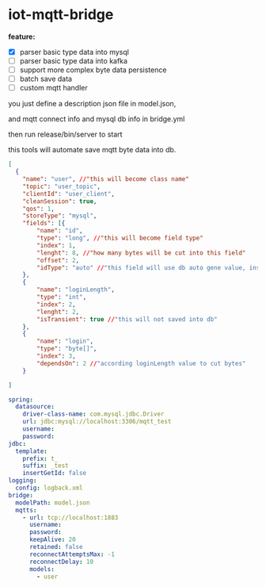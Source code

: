 # iot-mqtt-bridge
**feature:**

- [x] parser basic  type data into mysql
- [ ] parser basic  type data into kafka
- [ ] support more complex byte data persistence
- [ ] batch save data
- [ ] custom mqtt handler

you just define a description json file  in model.json, 

and mqtt connect info and  mysql db info in bridge.yml

then run release/bin/server  to start

this tools will automate save mqtt byte data into db.

```json
[
  {
    "name": "user", //"this will become class name" 
    "topic": "user_topic",
    "clientId": "user_client",
    "cleanSession": true,
    "qos": 1,
    "storeType": "mysql",
    "fields": [{
        "name": "id",
        "type": "long", //"this will become field type" 
        "index": 1,
        "lenght": 8, //"how many bytes will be cut into this field" 
        "offset": 2,
        "idType": "auto" //"this field will use db auto gene value, insert into db"
    },
    {
        "name": "loginLength",
        "type": "int",
        "index": 2,
        "lenght": 2,
        "isTransient": true //"this will not saved into db"
    },
    {
        "name": "login",
        "type": "byte[]",
        "index": 3,
        "dependsOn": 2 //"according loginLength value to cut bytes" 
    }

]
```

```yaml
spring:
  datasource:
    driver-class-name: com.mysql.jdbc.Driver
    url: jdbc:mysql://localhost:3306/mqtt_test
    username: 
    password: 
jdbc: 
  template: 
    prefix: t_
    suffix: _test
    insertGetId: false    
logging:
  config: logback.xml
bridge: 
  modelPath: model.json
  mqtts: 
    - url: tcp://localhost:1883
      username: 
      password: 
      keepAlive: 20
      retained: false
      reconnectAttemptsMax: -1
      reconnectDelay: 10
      models: 
        - user


```

